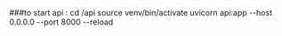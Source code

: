 ###to start api :
  cd /api
  source venv/bin/activate
  uvicorn api:app --host 0.0.0.0 --port 8000 --reload
